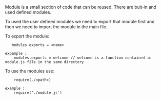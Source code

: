 Module is a small section of code that can be reused.
There are buit-in and used defined modules.

To used the user defined modules we need to export that module first and then we need to import the module in the main file.

To export the module:

       modules.exports = <name>
    
    expample : 
        modules.exports = welcome // welcome is a function contained in module.js file in the same directory
    
To use the modules use:

        require(./<path>)

    example : 
        require('./module.js')

